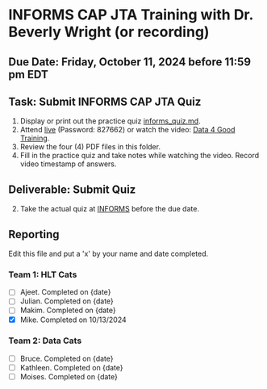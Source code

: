 # INFORMS CAP JTA Training with Dr. Beverly Wright (or recording)

## Due Date: Friday, October 11, 2024 before 11:59 pm EDT

## Task: Submit INFORMS CAP JTA Quiz
1. Display or print out the practice quiz [informs_quiz.md](https://raw.githubusercontent.com/uaz-d4g/phase0/refs/heads/main/4_informs/informs_quiz.md).
1. Attend [live](https://purdue-edu.zoom.us/j/96510908013?pwd=B3Ls6gMRj3aOrnb2lzfVbGiK3C3xbb.1) (Password: 827662) or watch the video: [Data 4 Good Training](https://www.youtube.com/watch?v=MtgTif4KMOs).
1. Review the four (4) PDF files in this folder.
1. Fill in the practice quiz and take notes while watching the video. Record video timestamp of answers.

## Deliverable: Submit Quiz
2. Take the actual quiz at [INFORMS](bit.ly/data4goodCAPJTAs) before the due date.

## Reporting
Edit this file and put a 'x' by your name and date completed.

### Team 1: HLT Cats
- [ ] Ajeet. Completed on {date}
- [ ] Julian. Completed on {date}
- [ ] Makim. Completed on {date}
- [x] Mike. Completed on 10/13/2024

### Team 2:  Data Cats
- [ ] Bruce. Completed on {date}
- [ ] Kathleen. Completed on {date}
- [ ] Moises. Completed on {date}